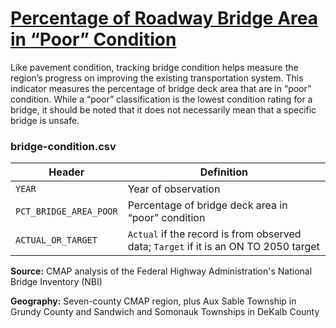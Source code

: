 # [Percentage of Roadway Bridge Area in “Poor” Condition](https://www.cmap.illinois.gov/2050/indicators/nhs-bridges)

Like pavement condition, tracking bridge condition helps measure the region’s progress on improving the existing transportation system. This indicator measures the percentage of bridge deck area that are in “poor” condition. While a “poor” classification is the lowest condition rating for a bridge, it should be noted that it does not necessarily mean that a specific bridge is unsafe.

### bridge-condition.csv

Header | Definition
-------|-----------
`YEAR` | Year of observation
`PCT_BRIDGE_AREA_POOR` | Percentage of bridge deck area in “poor” condition
`ACTUAL_OR_TARGET` | `Actual` if the record is from observed data; `Target` if it is an ON TO 2050 target

**Source:** CMAP analysis of the Federal Highway Administration's National Bridge Inventory (NBI)

**Geography:** Seven-county CMAP region, plus Aux Sable Township in Grundy County and Sandwich and Somonauk Townships in DeKalb County
